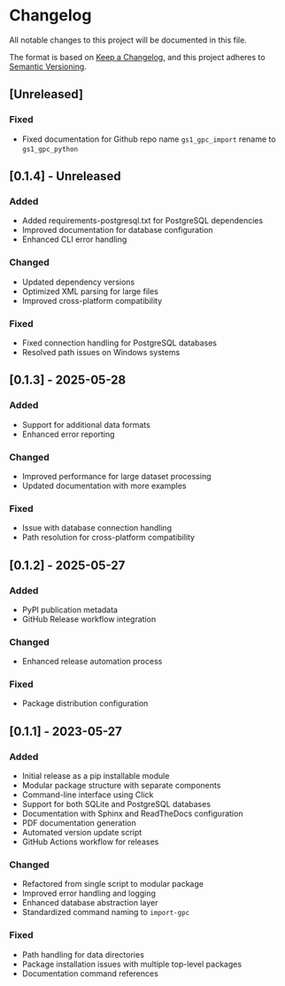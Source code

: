 # Changelog

All notable changes to this project will be documented in this file.

The format is based on [Keep a Changelog](https://keepachangelog.com/en/1.0.0/),
and this project adheres to [Semantic Versioning](https://semver.org/spec/v2.0.0.html).

## [Unreleased]

### Fixed
- Fixed documentation for Github repo name `gs1_gpc_import` rename to `gs1_gpc_python`

## [0.1.4] - Unreleased

### Added
- Added requirements-postgresql.txt for PostgreSQL dependencies
- Improved documentation for database configuration
- Enhanced CLI error handling

### Changed
- Updated dependency versions
- Optimized XML parsing for large files
- Improved cross-platform compatibility

### Fixed
- Fixed connection handling for PostgreSQL databases
- Resolved path issues on Windows systems

## [0.1.3] - 2025-05-28

### Added
- Support for additional data formats
- Enhanced error reporting

### Changed
- Improved performance for large dataset processing
- Updated documentation with more examples

### Fixed
- Issue with database connection handling
- Path resolution for cross-platform compatibility

## [0.1.2] - 2025-05-27

### Added
- PyPI publication metadata
- GitHub Release workflow integration

### Changed
- Enhanced release automation process

### Fixed
- Package distribution configuration

## [0.1.1] - 2023-05-27

### Added
- Initial release as a pip installable module
- Modular package structure with separate components
- Command-line interface using Click
- Support for both SQLite and PostgreSQL databases
- Documentation with Sphinx and ReadTheDocs configuration
- PDF documentation generation
- Automated version update script
- GitHub Actions workflow for releases

### Changed
- Refactored from single script to modular package
- Improved error handling and logging
- Enhanced database abstraction layer
- Standardized command naming to `import-gpc`

### Fixed
- Path handling for data directories
- Package installation issues with multiple top-level packages
- Documentation command references
